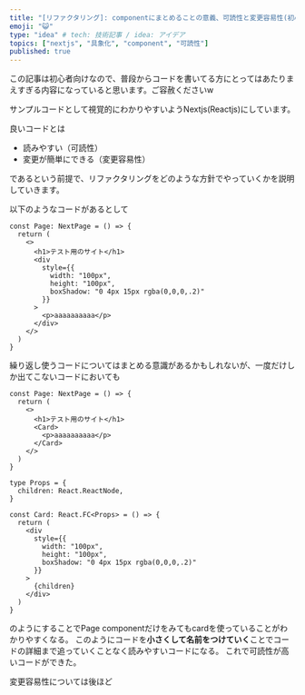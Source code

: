 ```yaml
---
title: "[リファクタリング]: componentにまとめることの意義、可読性と変更容易性(初心者向け)"
emoji: "😺"
type: "idea" # tech: 技術記事 / idea: アイデア
topics: ["nextjs", "具象化", "component", "可読性"]
published: true
---
```


この記事は初心者向けなので、普段からコードを書いてる方にとってはあたりまえすぎる内容になっていると思います。ご容赦くださいw

サンプルコードとして視覚的にわかりやすいようNextjs(Reactjs)にしています。

良いコードとは

- 読みやすい（可読性）
- 変更が簡単にできる（変更容易性）

であるという前提で、リファクタリングをどのような方針でやっていくかを説明していきます。

以下のようなコードがあるとして

```tsx
const Page: NextPage = () => {
  return (
    <>
      <h1>テスト用のサイト</h1>
      <div
        style={{
          width: "100px",
          height: "100px",
          boxShadow: "0 4px 15px rgba(0,0,0,.2)"
        }}
      >
        <p>aaaaaaaaaa</p>
      </div>
    </>
  )
}
```

繰り返し使うコードについてはまとめる意識があるかもしれないが、一度だけしか出てこないコードにおいても

```tsx
const Page: NextPage = () => {
  return (
    <>
      <h1>テスト用のサイト</h1>
      <Card>
        <p>aaaaaaaaaa</p>
      </Card>
    </>
  )
}

type Props = {
  children: React.ReactNode,
}

const Card: React.FC<Props> = () => {
  return (
    <div
      style={{
        width: "100px",
        height: "100px",
        boxShadow: "0 4px 15px rgba(0,0,0,.2)"
      }}
    >
      {children}
    </div>
  )
}
```

のようにすることでPage componentだけをみてもcardを使っていることがわかりやすくなる。
このようにコードを**小さくして名前をつけていく**ことでコードの詳細まで追っていくことなく読みやすいコードになる。
これで可読性が高いコードができた。


変更容易性については後ほど
